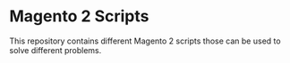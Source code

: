 # Magento 2 Scripts 

This repository contains different Magento 2 scripts those can be used to solve different problems.
